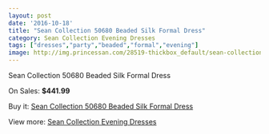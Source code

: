 ```yaml
---
layout: post
date: '2016-10-18'
title: "Sean Collection 50680 Beaded Silk Formal Dress"
category: Sean Collection Evening Dresses
tags: ["dresses","party","beaded","formal","evening"]
image: http://img.princessan.com/28519-thickbox_default/sean-collection-50680-beaded-silk-formal-dress.jpg
---
```

Sean Collection 50680 Beaded Silk Formal Dress

On Sales: **$441.99**
<a href="https://www.princessan.com/en/12985-sean-collection-50680-beaded-silk-formal-dress.html"><amp-img layout="responsive" width="600" height="600" src="//img.princessan.com/28519-thickbox_default/sean-collection-50680-beaded-silk-formal-dress.jpg" alt="Sean Collection 50680 Beaded Silk Formal Dress 0" /></a>
<a href="https://www.princessan.com/en/12985-sean-collection-50680-beaded-silk-formal-dress.html"><amp-img layout="responsive" width="600" height="600" src="//img.princessan.com/28520-thickbox_default/sean-collection-50680-beaded-silk-formal-dress.jpg" alt="Sean Collection 50680 Beaded Silk Formal Dress 1" /></a>
<a href="https://www.princessan.com/en/12985-sean-collection-50680-beaded-silk-formal-dress.html"><amp-img layout="responsive" width="600" height="600" src="//img.princessan.com/28521-thickbox_default/sean-collection-50680-beaded-silk-formal-dress.jpg" alt="Sean Collection 50680 Beaded Silk Formal Dress 2" /></a>

Buy it: [Sean Collection 50680 Beaded Silk Formal Dress](https://www.princessan.com/en/12985-sean-collection-50680-beaded-silk-formal-dress.html "Sean Collection 50680 Beaded Silk Formal Dress")

View more: [Sean Collection Evening Dresses](https://www.princessan.com/en/94- "Sean Collection Evening Dresses")